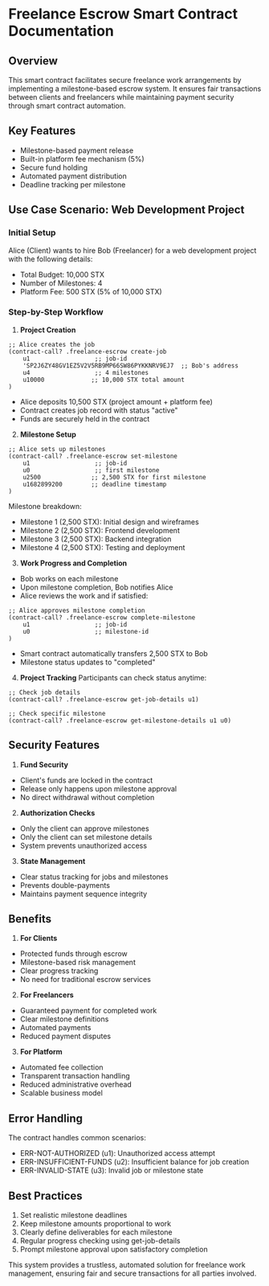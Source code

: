 # Freelance Escrow Smart Contract Documentation

## Overview
This smart contract facilitates secure freelance work arrangements by implementing a milestone-based escrow system. It ensures fair transactions between clients and freelancers while maintaining payment security through smart contract automation.

## Key Features
- Milestone-based payment release
- Built-in platform fee mechanism (5%)
- Secure fund holding
- Automated payment distribution
- Deadline tracking per milestone

## Use Case Scenario: Web Development Project

### Initial Setup
Alice (Client) wants to hire Bob (Freelancer) for a web development project with the following details:
- Total Budget: 10,000 STX
- Number of Milestones: 4
- Platform Fee: 500 STX (5% of 10,000 STX)

### Step-by-Step Workflow

1. **Project Creation**
```clarity
;; Alice creates the job
(contract-call? .freelance-escrow create-job 
    u1                  ;; job-id
    'SP2J6ZY48GV1EZ5V2V5RB9MP66SW86PYKKNRV9EJ7  ;; Bob's address
    u4                  ;; 4 milestones
    u10000             ;; 10,000 STX total amount
)
```
- Alice deposits 10,500 STX (project amount + platform fee)
- Contract creates job record with status "active"
- Funds are securely held in the contract

2. **Milestone Setup**
```clarity
;; Alice sets up milestones
(contract-call? .freelance-escrow set-milestone
    u1                  ;; job-id
    u0                  ;; first milestone
    u2500              ;; 2,500 STX for first milestone
    u1682899200        ;; deadline timestamp
)
```
Milestone breakdown:
- Milestone 1 (2,500 STX): Initial design and wireframes
- Milestone 2 (2,500 STX): Frontend development
- Milestone 3 (2,500 STX): Backend integration
- Milestone 4 (2,500 STX): Testing and deployment

3. **Work Progress and Completion**
- Bob works on each milestone
- Upon milestone completion, Bob notifies Alice
- Alice reviews the work and if satisfied:
```clarity
;; Alice approves milestone completion
(contract-call? .freelance-escrow complete-milestone
    u1                  ;; job-id
    u0                  ;; milestone-id
)
```
- Smart contract automatically transfers 2,500 STX to Bob
- Milestone status updates to "completed"

4. **Project Tracking**
Participants can check status anytime:
```clarity
;; Check job details
(contract-call? .freelance-escrow get-job-details u1)

;; Check specific milestone
(contract-call? .freelance-escrow get-milestone-details u1 u0)
```

## Security Features

1. **Fund Security**
- Client's funds are locked in the contract
- Release only happens upon milestone approval
- No direct withdrawal without completion

2. **Authorization Checks**
- Only the client can approve milestones
- Only the client can set milestone details
- System prevents unauthorized access

3. **State Management**
- Clear status tracking for jobs and milestones
- Prevents double-payments
- Maintains payment sequence integrity

## Benefits

1. **For Clients**
- Protected funds through escrow
- Milestone-based risk management
- Clear progress tracking
- No need for traditional escrow services

2. **For Freelancers**
- Guaranteed payment for completed work
- Clear milestone definitions
- Automated payments
- Reduced payment disputes

3. **For Platform**
- Automated fee collection
- Transparent transaction handling
- Reduced administrative overhead
- Scalable business model

## Error Handling
The contract handles common scenarios:
- ERR-NOT-AUTHORIZED (u1): Unauthorized access attempt
- ERR-INSUFFICIENT-FUNDS (u2): Insufficient balance for job creation
- ERR-INVALID-STATE (u3): Invalid job or milestone state

## Best Practices
1. Set realistic milestone deadlines
2. Keep milestone amounts proportional to work
3. Clearly define deliverables for each milestone
4. Regular progress checking using get-job-details
5. Prompt milestone approval upon satisfactory completion

This system provides a trustless, automated solution for freelance work management, ensuring fair and secure transactions for all parties involved.